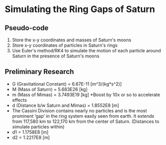 # Simulating the Ring Gaps of Saturn

## Pseudo-code
1. Store the x-y coordinates and masses of Saturn's moons
2. Store x-y coordinates of particles in Saturn's rings
3. Use Euler's method/RK4 to simulate the motion of each particle around Saturn in the presence of Saturn's moons

## Preliminary Research
- G (Gravitational Constant) = 6.67E-11 [m^3/(kg*s^2)] 
- M (Mass of Saturn) = 5.683E26 [kg]
- m (Mass of Mimas) = 3.7493E19 [kg]  *Boost by 10x or so to accelerate effects
- d (Distance b/w Saturn and Mimas) = 1.8552E8 [m]
- The Cassini Division contains nearly no particles and is the most prominent ‘gap’ in the ring system easily seen from earth. It extends from 117,580 km to 122,170 km from the center of Saturn. (Distances to simulate particles within)
- d1 = 1.1758E8 [m]
- d2 = 1.2217E8 [m]
